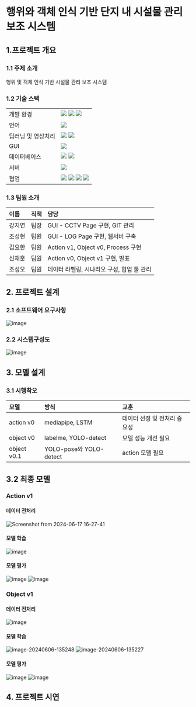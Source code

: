 # 행위와 객체 인식 기반 단지 내 시설물 관리 보조 시스템

## 1.프로젝트 개요

### 1.1 주제 소개
행위 및 객체 인식 기반 시설물 관리 보조 시스템

### 1.2 기술 스택
|||
|:---|:---|
|개발 환경|<img src="https://img.shields.io/badge/Linux-FCC624?style=for-the-badge&logo=Linux&logoColor=white"> <img src="https://img.shields.io/badge/Ubuntu-E95420?style=for-the-badge&logo=Ubuntu&logoColor=white"> <img src="https://img.shields.io/badge/VSC-007ACC?style=for-the-badge&logo=VisualStudioCode&logoColor=white">|
|언어|<img src="https://img.shields.io/badge/python-3776AB?style=for-the-badge&logo=python&logoColor=white"> |
|딥러닝 및 영상처리|<img src="https://img.shields.io/badge/opencv-5C3EE8?style=for-the-badge&logo=opencv&logoColor=white"> <img src="https://img.shields.io/badge/Yolov8-8A2BE2?style=for-the-badge">|
|GUI|<img src="https://img.shields.io/badge/Streamlit-FF0000?style=for-the-badge&logo=streamlit&logoColor=white">
|데이터베이스|<img src="https://img.shields.io/badge/aws rds-527FFF?style=for-the-badge&logo=aws&logoColor=white"> <img src="https://img.shields.io/badge/mysql-4479A1?style=for-the-badge&logo=mysql&logoColor=white">|
|서버|<img src="https://img.shields.io/badge/flask-F6F6F6?style=for-the-badge&logo=flask&logoColor=black">|
|협업|<img src="https://img.shields.io/badge/Jira-0052CC?style=for-the-badge&logo=Jira&logoColor=white"> <img src="https://img.shields.io/badge/confluence-%23172BF4.svg?style=for-the-badge&logo=confluence&logoColor=white"> <img src="https://img.shields.io/badge/git-F05032?style=for-the-badge&logo=git&logoColor=white"> <img src="https://img.shields.io/badge/github-181717?style=for-the-badge&logo=github&logoColor=white">|



### 1.3 팀원 소개
|이름|직책|담당|
|:---|:---|:---|
|강지연|팀장|GUI - CCTV Page 구현, GIT 관리|
|조성현|팀원|GUI - LOG Page 구현, 웹서버 구축|
|김요한|팀원|Action v1, Object v0, Process 구현|
|신재훈|팀원|Action v0, Object v1 구현, 발표|
|조성오|팀원|데이터 라벨링, 시나리오 구성, 협업 툴 관리|


## 2. 프로젝트 설계

### 2.1 소프트웨어 요구사항
![image](https://github.com/addinedu-ros-5th/deeplearning-repo-1/assets/163802905/bd7e6b60-2a8c-4a6b-b194-5766ef4a2d67)


### 2.2 시스템구성도
![image](https://github.com/addinedu-ros-5th/deeplearning-repo-1/assets/86091697/8f03b198-dee2-423e-93ad-aea61d9e038a)




## 3. 모델 설계

### 3.1 시행착오
|모델|방식|교훈|
|:---|:---|:---|
|action v0|mediapipe, LSTM|데이터 선정 및 전처리 중요성|
|object v0|labelme, YOLO-detect|모델 성능 개선 필요|
|object v0.1|YOLO-pose와 YOLO-detect|action 모델 필요|

## 3.2 최종 모델

### Action v1

#### 데이터 전처리

![Screenshot from 2024-06-17 16-27-41](https://github.com/addinedu-ros-5th/deeplearning-repo-1/assets/86091697/d6b6da03-bea5-4113-b254-e2860c994140)


#### 모델 학습

![image](https://github.com/addinedu-ros-5th/deeplearning-repo-1/assets/86091697/5e9c2440-c979-4c2f-a54e-8173adbc04d5)


#### 모델 평가

![image](https://github.com/addinedu-ros-5th/deeplearning-repo-1/assets/86091697/2f4624c7-aad0-4667-85a4-dda690b95ce2)
![image](https://github.com/addinedu-ros-5th/deeplearning-repo-1/assets/86091697/42a887f8-70a8-40e5-b8a2-0c009dbb4a15)


### Object v1

#### 데이터 전처리

![image](https://github.com/addinedu-ros-5th/deeplearning-repo-1/assets/86091697/f5ab6f30-df98-4cf4-8439-ec8a77485fc2)

#### 모델 학습

![image-20240606-135248](https://github.com/addinedu-ros-5th/deeplearning-repo-1/assets/86091697/4259be38-b05c-49a4-aa28-30a864999b63)
![image-20240606-135227](https://github.com/addinedu-ros-5th/deeplearning-repo-1/assets/86091697/ee3fadad-7431-43c0-95e8-f10fd3bc0f6b)
#### 모델 평가

![image](https://github.com/addinedu-ros-5th/deeplearning-repo-1/assets/86091697/fb546458-001f-4b26-be54-ea6f3bac16b9)
![image](https://github.com/addinedu-ros-5th/deeplearning-repo-1/assets/86091697/45cd42bf-a5e1-428e-b6f8-8bcdc5c804a5)

## 4. 프로젝트 시연


